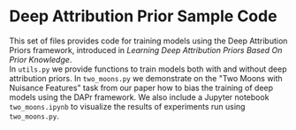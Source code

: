 # Deep Attribution Prior Sample Code

This set of files provides code for training models using the Deep Attribution Priors
framework, introduced in _Learning Deep Attribution Priors Based On Prior Knowledge_.  
In `utils.py` we provide functions to train models both with and without deep attribution
priors.  In `two_moons.py` we demonstrate on the "Two Moons with Nuisance Features" task from
our paper how to bias the training of deep models using the DAPr framework.  We also
include a Jupyter notebook `two_moons.ipynb` to visualize the results of experiments run
using `two_moons.py`.